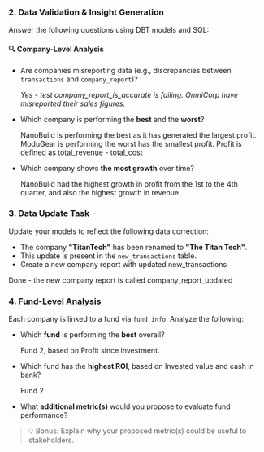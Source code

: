 ### 2. **Data Validation & Insight Generation**

Answer the following questions using DBT models and SQL:

#### 🔍 Company-Level Analysis
- Are companies misreporting data (e.g., discrepancies between `transactions` and `company_report`)?

    *Yes - test company_report_is_accurate is failing. OnmiCorp have misreported their sales figures.*

- Which company is performing the **best** and the **worst**?

    NanoBuild is performing the best as it has generated the largest profit.
    ModuGear is performing the worst has the smallest profit.
    Profit is defined as total_revenue - total_cost

- Which company shows **the most growth** over time?

    NanoBuild had the highest growth in profit from the 1st to the 4th quarter, and also the highest growth in revenue.

### 3. **Data Update Task**
Update your models to reflect the following data correction:
- The company **"TitanTech"** has been renamed to **"The Titan Tech"**.
- This update is present in the `new_transactions` table.
- Create a new company report with updated new_transactions 

Done - the new company report is called company_report_updated

### 4. **Fund-Level Analysis**

Each company is linked to a fund via `fund_info`. Analyze the following:

- Which **fund** is performing the **best** overall?

   Fund 2, based on Profit since investment. 

- Which fund has the **highest ROI**, based on Invested value and cash in bank?

   Fund 2

- What **additional metric(s)** would you propose to evaluate fund performance?



> 💡 Bonus: Explain why your proposed metric(s) could be useful to stakeholders.
